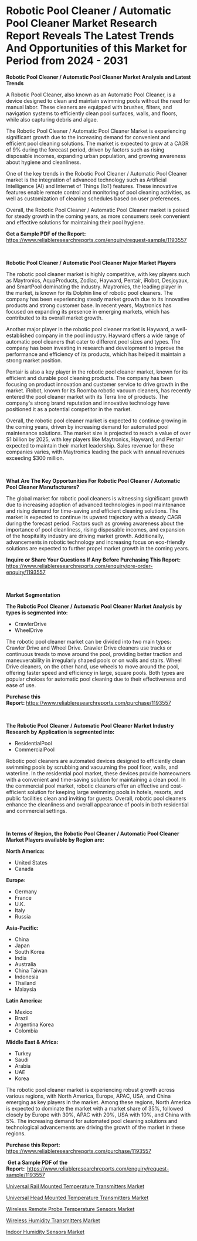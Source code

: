 <p><h1>Robotic Pool Cleaner / Automatic Pool Cleaner Market Research Report Reveals The Latest Trends And Opportunities of this Market for Period from 2024 - 2031</h1></p><p><strong>Robotic Pool Cleaner / Automatic Pool Cleaner Market Analysis and Latest Trends</strong></p>
<p><p>A Robotic Pool Cleaner, also known as an Automatic Pool Cleaner, is a device designed to clean and maintain swimming pools without the need for manual labor. These cleaners are equipped with brushes, filters, and navigation systems to efficiently clean pool surfaces, walls, and floors, while also capturing debris and algae.</p><p>The Robotic Pool Cleaner / Automatic Pool Cleaner Market is experiencing significant growth due to the increasing demand for convenient and efficient pool cleaning solutions. The market is expected to grow at a CAGR of 9% during the forecast period, driven by factors such as rising disposable incomes, expanding urban population, and growing awareness about hygiene and cleanliness.</p><p>One of the key trends in the Robotic Pool Cleaner / Automatic Pool Cleaner market is the integration of advanced technology such as Artificial Intelligence (AI) and Internet of Things (IoT) features. These innovative features enable remote control and monitoring of pool cleaning activities, as well as customization of cleaning schedules based on user preferences.</p><p>Overall, the Robotic Pool Cleaner / Automatic Pool Cleaner market is poised for steady growth in the coming years, as more consumers seek convenient and effective solutions for maintaining their pool hygiene.</p></p>
<p><strong>Get a Sample PDF of the Report:&nbsp;</strong> <a href="https://www.reliableresearchreports.com/enquiry/request-sample/1193557">https://www.reliableresearchreports.com/enquiry/request-sample/1193557</a></p>
<p>&nbsp;</p>
<p><strong>Robotic Pool Cleaner / Automatic Pool Cleaner Major Market Players</strong></p>
<p><p>The robotic pool cleaner market is highly competitive, with key players such as Maytronics, AquaProducts, Zodiac, Hayward, Pentair, iRobot, Desjoyaux, and SmartPool dominating the industry. Maytronics, the leading player in the market, is known for its Dolphin line of robotic pool cleaners. The company has been experiencing steady market growth due to its innovative products and strong customer base. In recent years, Maytronics has focused on expanding its presence in emerging markets, which has contributed to its overall market growth.</p><p>Another major player in the robotic pool cleaner market is Hayward, a well-established company in the pool industry. Hayward offers a wide range of automatic pool cleaners that cater to different pool sizes and types. The company has been investing in research and development to improve the performance and efficiency of its products, which has helped it maintain a strong market position.</p><p>Pentair is also a key player in the robotic pool cleaner market, known for its efficient and durable pool cleaning products. The company has been focusing on product innovation and customer service to drive growth in the market. iRobot, known for its Roomba robotic vacuum cleaners, has recently entered the pool cleaner market with its Terra line of products. The company's strong brand reputation and innovative technology have positioned it as a potential competitor in the market.</p><p>Overall, the robotic pool cleaner market is expected to continue growing in the coming years, driven by increasing demand for automated pool maintenance solutions. The market size is projected to reach a value of over $1 billion by 2025, with key players like Maytronics, Hayward, and Pentair expected to maintain their market leadership. Sales revenue for these companies varies, with Maytronics leading the pack with annual revenues exceeding $300 million.</p></p>
<p>&nbsp;</p>
<p><strong>What Are The Key Opportunities For Robotic Pool Cleaner / Automatic Pool Cleaner Manufacturers?</strong></p>
<p><p>The global market for robotic pool cleaners is witnessing significant growth due to increasing adoption of advanced technologies in pool maintenance and rising demand for time-saving and efficient cleaning solutions. The market is expected to continue its upward trajectory with a steady CAGR during the forecast period. Factors such as growing awareness about the importance of pool cleanliness, rising disposable incomes, and expansion of the hospitality industry are driving market growth. Additionally, advancements in robotic technology and increasing focus on eco-friendly solutions are expected to further propel market growth in the coming years.</p></p>
<p><strong>Inquire or Share Your Questions If Any Before Purchasing This Report:</strong> <a href="https://www.reliableresearchreports.com/enquiry/pre-order-enquiry/1193557">https://www.reliableresearchreports.com/enquiry/pre-order-enquiry/1193557</a></p>
<p>&nbsp;</p>
<p><strong>Market Segmentation</strong></p>
<p><strong>The Robotic Pool Cleaner / Automatic Pool Cleaner Market Analysis by types is segmented into:</strong></p>
<p><ul><li>CrawlerDrive</li><li>WheelDrive</li></ul></p>
<p><p>The robotic pool cleaner market can be divided into two main types: Crawler Drive and Wheel Drive. Crawler Drive cleaners use tracks or continuous treads to move around the pool, providing better traction and maneuverability in irregularly shaped pools or on walls and stairs. Wheel Drive cleaners, on the other hand, use wheels to move around the pool, offering faster speed and efficiency in large, square pools. Both types are popular choices for automatic pool cleaning due to their effectiveness and ease of use.</p></p>
<p><strong>Purchase this Report:&nbsp;</strong><a href="https://www.reliableresearchreports.com/purchase/1193557">https://www.reliableresearchreports.com/purchase/1193557</a></p>
<p>&nbsp;</p>
<p><strong>The Robotic Pool Cleaner / Automatic Pool Cleaner Market Industry Research by Application is segmented into:</strong></p>
<p><ul><li>ResidentialPool</li><li>CommercialPool</li></ul></p>
<p><p>Robotic pool cleaners are automated devices designed to efficiently clean swimming pools by scrubbing and vacuuming the pool floor, walls, and waterline. In the residential pool market, these devices provide homeowners with a convenient and time-saving solution for maintaining a clean pool. In the commercial pool market, robotic cleaners offer an effective and cost-efficient solution for keeping large swimming pools in hotels, resorts, and public facilities clean and inviting for guests. Overall, robotic pool cleaners enhance the cleanliness and overall appearance of pools in both residential and commercial settings.</p></p>
<p>&nbsp;</p>
<p><strong>In terms of Region, the Robotic Pool Cleaner / Automatic Pool Cleaner Market Players available by Region are:</strong></p>
<p>
    <p> <strong> North America: </strong>
        <ul>
            <li>United States</li>
            <li>Canada</li>
        </ul>
        </p> 
    <p> <strong> Europe: </strong>
        <ul>
            <li>Germany</li>
            <li>France</li>
            <li>U.K.</li>
            <li>Italy</li>
            <li>Russia</li>
        </ul>
        </p> 
    <p> <strong> Asia-Pacific: </strong>
        <ul>
            <li>China</li>
            <li>Japan</li>
            <li>South Korea</li>
            <li>India</li>
            <li>Australia</li>
            <li>China Taiwan</li>
            <li>Indonesia</li>
            <li>Thailand</li>
            <li>Malaysia</li>
        </ul>
        </p> 
    <p> <strong> Latin America: </strong>
        <ul>
            <li>Mexico</li>
            <li>Brazil</li>
            <li>Argentina Korea</li>
            <li>Colombia</li>
        </ul>
        </p> 
    <p> <strong> Middle East & Africa: </strong>
        <ul>
            <li>Turkey</li>
            <li>Saudi</li>
            <li>Arabia</li>
            <li>UAE</li>
            <li>Korea</li>
        </ul>
    </p>
    </p>
<p><p>The robotic pool cleaner market is experiencing robust growth across various regions, with North America, Europe, APAC, USA, and China emerging as key players in the market. Among these regions, North America is expected to dominate the market with a market share of 35%, followed closely by Europe with 30%, APAC with 20%, USA with 10%, and China with 5%. The increasing demand for automated pool cleaning solutions and technological advancements are driving the growth of the market in these regions.</p></p>
<p><strong>Purchase this Report: </strong><a href="https://www.reliableresearchreports.com/purchase/1193557">https://www.reliableresearchreports.com/purchase/1193557</a></p>
<p>&nbsp;<strong>Get a Sample PDF of the Report:&nbsp;&nbsp;</strong><a href="https://www.reliableresearchreports.com/enquiry/request-sample/1193557">https://www.reliableresearchreports.com/enquiry/request-sample/1193557</a></p>
<p><strong></strong></p>
<p><p><a href="https://medium.com/p/fdfb29adcca6/edit">Universal Rail Mounted Temperature Transmitters Market</a></p><p><a href="https://medium.com/p/cc5ebb04753f/edit">Universal Head Mounted Temperature Transmitters Market</a></p><p><a href="https://medium.com/p/f89a1a810a6c/edit">Wireless Remote Probe Temperature Sensors Market</a></p><p><a href="https://medium.com/p/ccb13d8b9f80/edit">Wireless Humidity Transmitters Market</a></p><p><a href="https://medium.com/p/24633d4f7d5b/edit">Indoor Humidity Sensors Market</a></p></p>